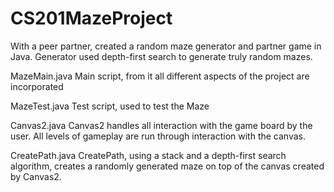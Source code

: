 # CS201MazeProject
With a peer partner, created a random maze generator and partner game in Java. Generator used depth-first search to generate truly random mazes. 


MazeMain.java
  Main script, from it all different aspects of the project are incorporated
 

MazeTest.java
  Test script, used to test the Maze
  
Canvas2.java
  Canvas2 handles all interaction with the game board by the user. All levels of gameplay are run through interaction with the 		canvas.
	
CreatePath.java
	CreatePath, using a stack and a depth-first search algorithm, creates a randomly generated maze on top of the canvas created 		by Canvas2. 
	
